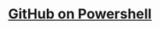 # [GitHub on Powershell](https://powershellisfun.com/2023/06/26/how-to-create-and-use-your-own-powershell-github-repository/)
